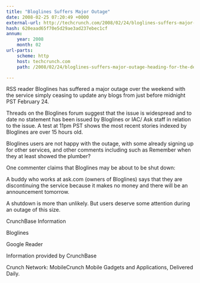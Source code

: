 ```yaml
---
title: "Bloglines Suffers Major Outage"
date: 2008-02-25 07:20:49 +0000
external-url: http://techcrunch.com/2008/02/24/bloglines-suffers-major-outage-heading-for-the-deadpool/
hash: 620eaad65f70e5d29ae3ad237ebec1cf
annum:
    year: 2008
    month: 02
url-parts:
    scheme: http
    host: techcrunch.com
    path: /2008/02/24/bloglines-suffers-major-outage-heading-for-the-deadpool/

---
```


RSS reader Bloglines has suffered a major outage over the weekend with the service simply ceasing to update any blogs from just before midnight PST February 24.

Threads on the Bloglines forum suggest that the issue is widespread and to date no statement has been issued by Bloglines or IAC/ Ask staff in relation to the issue. A test at 11pm PST shows the most recent stories indexed by Bloglines are over 15 hours old.

Bloglines users are not happy with the outage, with some already signing up for other services, and other comments including such as Remember when they at least showed the plumber?

One commenter claims that Bloglines may be about to be shut down:

A buddy who works at ask.com (owners of Bloglines) says that they are discontinuing the service because it makes no money and there will be an announcement tomorrow.

A shutdown is more than unlikely. But users deserve some attention during an outage of this size.



CrunchBase Information


Bloglines

Google Reader

Information provided by CrunchBase


Crunch Network:  MobileCrunch Mobile Gadgets and Applications, Delivered Daily.
